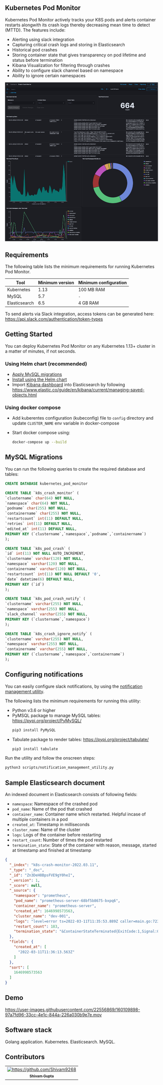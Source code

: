 ## Kubernetes Pod Monitor

Kubernetes Pod Monitor actively tracks your K8S pods and alerts container restarts alongwith its crash logs thereby decreasing mean time to detect (MTTD). The features include:

- Alerting using slack integration
- Capturing critical crash logs and storing in Elasticsearch
- Historical pod crashes
- Storing container state that gives transparency on pod lifetime and status before termination
- Kibana Visualization for filtering through crashes
- Ability to configure slack channel based on namespace
- Ability to ignore certain namespaces


![Elasticsearch Dashboard](getting-started/dashboard.jpeg)

## Requirements

<a name="requirements"></a>
The following table lists the minimum requirements for running Kubernetes Pod Monitor.

Tool | Minimum version | Minimum configuration
--------- | ----------- | -------
Kubernetes | 1.13 | 100 MB RAM
MySQL | 5.7 | `-`
Elasticsearch | 6.5 | 4 GB RAM

To send alerts via Slack integration, access tokens can be generated here: https://api.slack.com/authentication/token-types

## Getting Started

You can deploy Kubernetes Pod Monitor on any Kubernetes 1.13+ cluster in a matter of minutes, if not seconds.
### Using Helm chart (recommended)
  - [Apply MySQL migrations](#mysql-migrations)
  - [Install using the Helm chart](helm-chart/kubernetes-pod-monitor/README.md)
  - Import [Kibana dashboard](getting-started/es_saved_objects.json) into Elasticsearch by following https://www.elastic.co/guide/en/kibana/current/managing-saved-objects.html

### Using docker compose
  - Add kuberentes configuration (kubeconfig) file to `config` directory and update `CLUSTER_NAME` env variable in docker-compose
  - Start docker compose using:
  
    ```sh
    docker-compose up --build
    ```


## MySQL Migrations

You can run the following queries to create the required database and tables:

```sql
CREATE DATABASE kubernetes_pod_monitor
```

```sql
CREATE TABLE `k8s_crash_monitor` (
`clustername` char(64) NOT NULL,
`namespace` char(64) NOT NULL,
`podname` char(255) NOT NULL,
`containername` char(255) NOT NULL,
`restartcount` int(11) DEFAULT NULL,
`retries` int(11) DEFAULT NULL,
`edited_at` int(11) DEFAULT NULL,
PRIMARY KEY (`clustername`,`namespace`,`podname`,`containername`)
);
```

```sql
CREATE TABLE `k8s_pod_crash` (
`id` int(11) NOT NULL AUTO_INCREMENT,
`clustername` varchar(120) NOT NULL,
`namespace` varchar(120) NOT NULL,
`containername` varchar(120) NOT NULL,
`restartcount` int(11) NOT NULL DEFAULT '0',
`date` datetime(6) DEFAULT NULL,
PRIMARY KEY (`id`)
);
```

```sql
CREATE TABLE `k8s_pod_crash_notify` (
`clustername` varchar(255) NOT NULL,
`namespace` varchar(255) NOT NULL,
`slack_channel` varchar(255) NOT NULL,
PRIMARY KEY (`clustername`,`namespace`)
);
```

```sql
CREATE TABLE `k8s_crash_ignore_notify` (
`clustername` varchar(255) NOT NULL,
`namespace` varchar(255) NOT NULL,
`containername` varchar(255) NOT NULL,
PRIMARY KEY (`clustername`,`namespace`,`containername`)
);
```

## Configuring notifications

You can easily configure slack notifications, by using the [notification management utility](scripts/notification_management_utility.py). 

The following lists the minimum requirements for running this utility:
- Python v3.6 or higher
- PyMSQL package to manage MySQL tables: https://pypi.org/project/PyMySQL/
  ```sh
  pip3 install PyMySQL
  ```
- Tabulate package to render tables: https://pypi.org/project/tabulate/
  ```sh
  pip3 install tabulate
  ```

Run the utility and follow the onscreen steps:

```sh
python3 scripts/notification_management_utility.py
```

## Sample Elasticsearch document
An indexed document in Elasticsearch consists of following fields:
  - `namespace`: Namespace of the crashed pod
  - `pod_name`: Name of the pod that crashed
  - `container_name`: Container name which restarted. Helpful incase of multiple containers in a pod
  - `created_at`: Timestamp in milliseconds
  - `cluster_name`: Name of the cluster
  - `logs`: Logs of the container before restarting
  - `restart_count`: Number of times the pod restarted
  - `termination_state`: State of the container with reason, message, started at timestamp and finished at timestamp

```json
{
  "_index": "k8s-crash-monitor-2022.03.11",
  "_type": "_doc",
  "_id": "Zn3DeH8BpsFVE9gY0heI",
  "_version": 1,
  "_score": null,
  "_source": {
    "namespace": "prometheus",
    "pod_name": "prometheus-server-68bf5b8675-bxpq6",
    "container_name": "prometheus-server",
    "created_at": 1646998573563,
    "cluster_name": "dev-001",
    "logs": "level=error ts=2022-03-11T11:35:53.889Z caller=main.go:723 err=\"opening storage failed: zero-pad torn page: write /data/wal/00000269: no space left on device\"\n",
    "restart_count": 183,
    "termination_state": "&ContainerStateTerminated{ExitCode:1,Signal:0,Reason:Error,Message:,StartedAt:2022-03-11 11:35:53 +0000 UTC,FinishedAt:2022-03-11 11:35:53 +0000 UTC,ContainerID:docker://3cc68f0bdff60e4ac3ab494235225af22bfa3efa97ab5ea55464fcb510dbb0f6,}"
  },
  "fields": {
    "created_at": [
      "2022-03-11T11:36:13.563Z"
    ]
  },
  "sort": [
    1646998573563
  ]
}
```

## Demo

https://user-images.githubusercontent.com/22556869/160109898-97a7fd96-33cc-4e1c-844a-226a030b9e7e.mov


## Software stack

Golang application. 
Kubernetes.
Elasticsearch.
MySQL.

## Contributors
<table>
  <tr>
    <td align="center"><a href="https://www.linkedin.com/in/shivam-gupta-dtu/"><img src="https://avatars1.githubusercontent.com/u/22556869?s=460&u=bd28a7d3ffa18bf409071ae6c9eae80692d0143e&v=4" width="100px;" alt="https://github.com/Shivam9268"/><br /><sub><b>Shivam Gupta</b></sub></a><br /></td>
    </tr>
</table>
